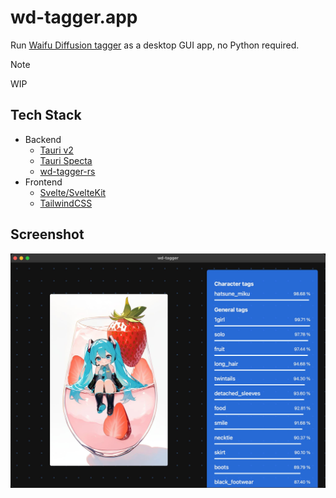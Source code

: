 # wd-tagger.app

Run [Waifu Diffusion tagger](https://huggingface.co/spaces/SmilingWolf/wd-tagger) as a desktop GUI app, no Python required.

> [!NOTE]
> WIP

## Tech Stack

- Backend
  - [Tauri v2](https://v2.tauri.app/)
  - [Tauri Specta](https://github.com/specta-rs/tauri-specta/tree/feat/tauri-v2-stable)
  - [wd-tagger-rs](https://github.com/p1atdev/wd-tagger-rs)
- Frontend
  - [Svelte/SvelteKit](https://svelte.jp/)
  - [TailwindCSS](https://tailscale.com/)


## Screenshot

![](./doc/screenshot_01.jpg)

